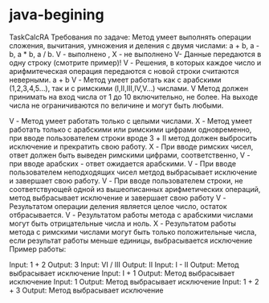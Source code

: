 # java-begining
TaskCalcRA
Требования по задаче:
Метод умеет выполнять операции сложения, вычитания, умножения и деления с двумя числами: a + b, a - b, a * b, a / b. 
V - выполнено ,  X - не выполнено
V- Данные передаются в одну строку (смотрите пример)! 
V - Решения, в которых каждое число и арифмитеческая операция передаются с новой строки считаются неверными. a + b
V - Метод умеет работать как с арабскими (1,2,3,4,5…), так и с римскими (I,II,III,IV,V…) числами.
V Метод должен принимать на вход числа от 1 до 10 включительно, не более. На выходе числа не ограничиваются по величине и могут быть любыми.

V - Метод умеет работать только с целыми числами.
X  - Метод умеет работать только с арабскими или римскими цифрами одновременно, при вводе пользователем строки вроде 3 + II метод должен выбросить исключение
 и прекратить свою работу. 
X - При вводе римских чисел, ответ должен быть выведен римскими цифрами, соответственно, 
V - при вводе арабских - ответ ожидается арабскими.
V  - При вводе пользователем неподходящих чисел метдод выбрасывает исключение и завершает свою работу.
V - При вводе пользователем строки, не соответствующей одной из вышеописанных арифметических операций, метод выбрасывает исключение и завершает свою работу
V  - Результатом операции деления является целое число, остаток отбрасывается. 
V  - Результатом работы метода с арабскими числами могут быть отрицательные числа и ноль. 
X - Результатом работы метода с римскими числами могут быть только положительные числа, если результат работы меньше единицы, выбрасывается исключение
Пример работы:   

Input:
  1 + 2
Output:
    3
Input:
VI / III
Output: 
II
Input:
I - II
Output:
Метод выбрасывает исключение
Input:
I + 1
Output: 
Метод выбрасывает исключение
Input:
1
Output: 
Метод выбрасывает исключение
Input:
1 + 2 + 3
Output:
Метод выбрасывает исключение
